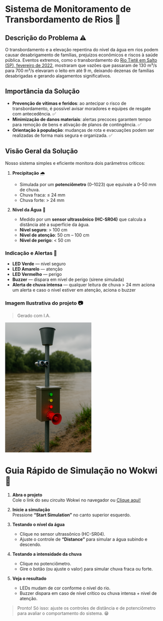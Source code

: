 # Sistema de Monitoramento de Transbordamento de Rios 📢

## Descrição do Problema ⚠️

O transbordamento e a elevação repentina do nível da água em rios podem causar desabrigamento de famílias, prejuízos econômicos e riscos à saúde pública. Eventos extremos, como o transbordamento do [Rio Tietê em Salto (SP), fevereiro de 2022](https://cultura.uol.com.br/noticias/46161_apos-fortes-chuvas-rio-tiete-transborda-em-cidades-do-interior-de-sao-paulo.html), mostraram que vazões que passaram de 130 m³/s para 700 m³/s elevaram o leito em até 9 m, deixando dezenas de famílias desabrigadas e gerando alagamentos significativos.

## Importância da Solução

- **Prevenção de vítimas e feridos**: ao antecipar o risco de transbordamento, é possível avisar moradores e equipes de resgate com antecedência. ✅
- **Minimização de danos materiais**: alertas precoces garantem tempo para remoção de bens e ativação de planos de contingência. ✅
- **Orientação à população**: mudanças de rota e evacuações podem ser realizadas de forma mais segura e organizada. ✅
 
## Visão Geral da Solução

Nosso sistema simples e eficiente monitora dois parâmetros críticos:

1. **Precipitação** 🌧️

   - Simulada por um **potenciômetro** (0–1023) que equivale a 0–50 mm de chuva.
   - Chuva fraca: ≤ 24 mm
   - Chuva forte: > 24 mm

2. **Nível da Água** 🌊
   - Medido por um **sensor ultrassônico (HC-SR04)** que calcula a distância até a superfície da água.
   - **Nível seguro**: > 100 cm
   - **Nível de atenção**: 50 cm – 100 cm
   - **Nível de perigo**: < 50 cm

### Indicação e Alertas 🚨

- **LED Verde** — nível seguro
- **LED Amarelo** — atenção
- **LED Vermelho** — perigo
- **Buzzer** — dispara em nível de perigo (sirene simulada)
- **Alerta de chuva intensa** — qualquer leitura de chuva > 24 mm aciona um alerta e caso o nivel estiver em atenção, aciona o buzzer
 
### Imagem Ilustrativa do projeto 📷
> Gerado com I.A.
<img src="./imagem-ilustrativa.png" width=280px/>


# Guia Rápido de Simulação no Wokwi 📒

1. **Abra o projeto**  
   Cole o link do seu circuito Wokwi no navegador ou <a href="https://wokwi.com/projects/432216818038467585" target="_blank" >Clique aqui!</a>

2. **Inicie a simulação**  
   Pressione **“Start Simulation”** no canto superior esquerdo.

3. **Testando o nível da água**

   - Clique no sensor ultrassônico (HC-SR04).
   - Ajuste o controle de **“Distance”** para simular a água subindo e descendo.

4. **Testando a intensidade da chuva**

   - Clique no potenciômetro.
   - Gire o botão (ou ajuste o valor) para simular chuva fraca ou forte.

5. **Veja o resultado**
   - LEDs mudam de cor conforme o nível do rio.
   - Buzzer dispara em caso de nível crítico ou chuva intensa + nivel de atenção.

> Pronto! Só isso: ajuste os controles de distância e de potenciômetro para avaliar o comportamento do sistema. 😁
